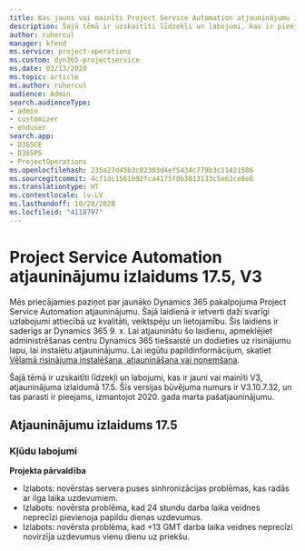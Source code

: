```yaml
---
title: Kas jauns vai mainīts Project Service Automation atjauninājumu izlaidumā 17.5, labojumfails, V3
description: Šajā tēmā ir uzskaitīti līdzekļi un labojumi, kas ir pieejami Project Service Automation atjauninājumu izlaidumā 17.5, V3.
author: ruhercul
manager: kfend
ms.service: project-operations
ms.custom: dyn365-projectservice
ms.date: 03/13/2020
ms.topic: article
ms.author: ruhercul
audience: Admin
search.audienceType:
- admin
- customizer
- enduser
search.app:
- D365CE
- D365PS
- ProjectOperations
ms.openlocfilehash: 235a27d45b3c82303d4ef5434c779b3c11421586
ms.sourcegitcommit: 4cf1dc1561b92fca4175f0b3813133c5e63ce8e6
ms.translationtype: HT
ms.contentlocale: lv-LV
ms.lasthandoff: 10/28/2020
ms.locfileid: "4118797"
---
```

# <a name="project-service-automation-update-release-175-v3"></a>Project Service Automation atjauninājumu izlaidums 17.5, V3

Mēs priecājamies paziņot par jaunāko Dynamics 365 pakalpojuma Project Service Automation atjauninājumu. Šajā laidienā ir ietverti daži svarīgi uzlabojumi attiecībā uz kvalitāti, veiktspēju un lietojamību.  Šis laidiens ir saderīgs ar Dynamics 365 9. x. Lai atjauninātu šo laidienu, apmeklējiet administrēšanas centru Dynamics 365 tiešsaistē un dodieties uz risinājumu lapu, lai instalētu atjauninājumu. Lai iegūtu papildinformācijum, skatiet [Vēlamā risinājuma instalēšana, atjaunināšana vai noņemšana](https://docs.microsoft.com/power-platform/admin/install-remove-preferred-solution).

Šajā tēmā ir uzskaitīti līdzekļi un labojumi, kas ir jauni vai mainīti V3, atjauninājuma izlaidumā 17.5. Šīs versijas būvējuma numurs ir V3.10.7.32, un tas parasti ir pieejams, izmantojot 2020. gada marta pašatjauninājumu.


## <a name="update-release-175"></a>Atjauninājumu izlaidums 17.5

### <a name="bug-fixes"></a>Kļūdu labojumi


**Projekta pārvaldība**

- Izlabots: novērstas servera puses sinhronizācijas problēmas, kas radās ar ilga laika uzdevumiem.
- Izlabots: novērsta problēma, kad 24 stundu darba laika veidnes neprecīzi pievienoja papildu dienas uzdevumus.
- Izlabots: novērsta problēma, kad +13 GMT darba laika veidnes neprecīzi novirzīja uzdevumus vienu dienu uz priekšu.

